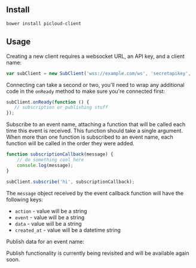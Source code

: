 ## Install

```
bower install picloud-client
```

## Usage

Creating a new client requires a websocket URL, an API key, and a client name:
```javascript
var subClient = new SubClient('wss://example.com/ws', 'secretapikey', 'My-PiCloud-Thing');
```

Connecting can take a second or two, you'll need to wrap any additional code in the `onReady` method to make sure you're connected first:
```javascript
subClient.onReady(function () {
   // subscription or publishing stuff
});
```

Subscribe to an event name, attaching a function that will be called each time this event is received. This function should take a single argument. When more than one function is subscribed to an event name, each function will be called in the order they were added.
```javascript
function subscriptionCallback(message) {
    // do something cool here
    console.log(message);
}

subClient.subscribe('hi', subscriptionCallback);
```

 The `message` object received by the event callback function will have the following keys:
 * `action` - value will be a string
 * `event` - value will be a string
 * `data` - value will be a string
 * `created_at` - value will be a datetime string

Publish data for an event name:

Publish functionality is currently being revisited and will be available again soon.
